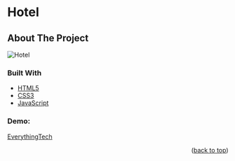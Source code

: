 # Hotel
<div id="top"></div>




<!-- ABOUT THE PROJECT -->
## About The Project

![Hotel](https://user-images.githubusercontent.com/42435299/161773049-acfd34b6-3b2b-4aa7-a79c-31578f33b954.png)




### Built With

* [HTML5](https://google.com/)
* [CSS3](https://google.com/)
* [JavaScript](https://google.com/)

### Demo:
[EverythingTech](https://gcodiac.github.io/Hotel-Template/)

<p align="right">(<a href="#top">back to top</a>)</p>
